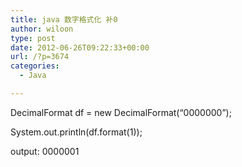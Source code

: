 ```yaml
---
title: java 数字格式化 补0
author: wiloon
type: post
date: 2012-06-26T09:22:33+00:00
url: /?p=3674
categories:
  - Java

---
```

DecimalFormat df = new DecimalFormat(&#8220;0000000&#8221;);
  
System.out.println(df.format(1));

output: 0000001